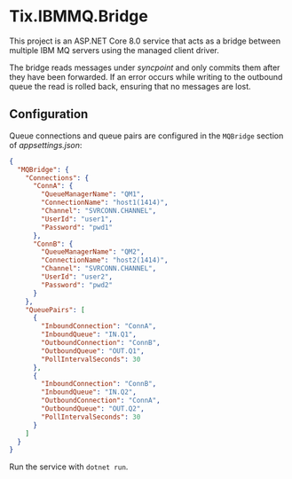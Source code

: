 # Tix.IBMMQ.Bridge

This project is an ASP.NET Core 8.0 service that acts as a bridge between multiple IBM MQ servers using the managed client driver.

The bridge reads messages under *syncpoint* and only commits them after they have been forwarded. If an error occurs while writing to the outbound queue the read is rolled back, ensuring that no messages are lost.

## Configuration

Queue connections and queue pairs are configured in the `MQBridge` section of *appsettings.json*:

```json
{
  "MQBridge": {
    "Connections": {
      "ConnA": {
        "QueueManagerName": "QM1",
        "ConnectionName": "host1(1414)",
        "Channel": "SVRCONN.CHANNEL",
        "UserId": "user1",
        "Password": "pwd1"
      },
      "ConnB": {
        "QueueManagerName": "QM2",
        "ConnectionName": "host2(1414)",
        "Channel": "SVRCONN.CHANNEL",
        "UserId": "user2",
        "Password": "pwd2"
      }
    },
    "QueuePairs": [
      {
        "InboundConnection": "ConnA",
        "InboundQueue": "IN.Q1",
        "OutboundConnection": "ConnB",
        "OutboundQueue": "OUT.Q1",
        "PollIntervalSeconds": 30
      },
      {
        "InboundConnection": "ConnB",
        "InboundQueue": "IN.Q2",
        "OutboundConnection": "ConnA",
        "OutboundQueue": "OUT.Q2",
        "PollIntervalSeconds": 30
      }
    ]
  }
}
```

Run the service with `dotnet run`.

